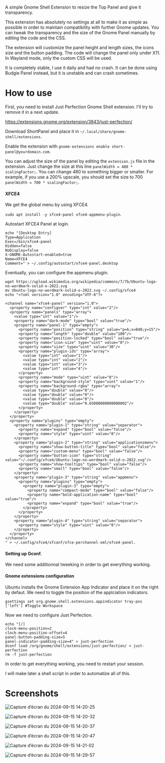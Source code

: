 A simple Gnome Shell Extension to resize the Top Panel and give it transparency.

This extension has absolutely no settings at all to make it as simple as possible in order to maintain compatibility with further Gnome updates. You can tweak the transparency and the size of the Gnome Panel manually by editing the code and the CSS.

The extension will customize the panel height and length sizes, the icons size and the button padding. The code will change the panel only under X11. In Wayland mode, only the custom CSS will be used.

It is completely stable, I use it daily and had no crash. It can be done using Budgie Panel instead, but it is unstable and can crash sometimes.

# How to use

First, you need to install Just Perfection Gnome Shell extension. I'll try to remove it in a next update.

https://extensions.gnome.org/extension/3843/just-perfection/


Download ShortPanel and place it in `~/.local/share/gnome-shell/extensions`.

Enable the extension with `gnome-extensions enable short-panel@yourdomain.com`.

You can adjust the size of the panel by editing the `extension.js` file in the extension.
Just change the size at this line `panelWidth = 480 * scalingFactor;`. You can change 480 to something bigger or smaller. For example, if you use a 200% upscale, you should set the size to 700 `panelWidth = 700 * scalingFactor;`.

#### XFCE4

We get the global menu by using XFCE4.

`sudo apt install -y xfce4-panel xfce4-appmenu-plugin`.

Autostart XFCE4 Panel at login.

```
echo "[Desktop Entry]
Type=Application
Exec=/bin/xfce4-panel
Hidden=false
NoDisplay=false
X-GNOME-Autostart-enabled=true
Name=XFCE4
Comment=" > ~/.config/autostart/xfce4-panel.desktop
```

Eventually, you can configure the appmenu plugin.

```
wget https://upload.wikimedia.org/wikipedia/commons/7/7b/Ubuntu-logo-no-wordmark-solid-o-2022.svg
mv Ubuntu-logo-no-wordmark-solid-o-2022.svg ~/.config/xfce4
echo "<?xml version="1.0" encoding="UTF-8"?>

<channel name="xfce4-panel" version="1.0">
  <property name="configver" type="int" value="2"/>
  <property name="panels" type="array">
    <value type="int" value="1"/>
    <property name="dark-mode" type="bool" value="true"/>
    <property name="panel-1" type="empty">
      <property name="position" type="string" value="p=6;x=840;y=15"/>
      <property name="length" type="double" value="100"/>
      <property name="position-locked" type="bool" value="true"/>
      <property name="icon-size" type="uint" value="0"/>
      <property name="size" type="uint" value="30"/>
      <property name="plugin-ids" type="array">
        <value type="int" value="1"/>
        <value type="int" value="2"/>
        <value type="int" value="3"/>
        <value type="int" value="4"/>
      </property>
      <property name="mode" type="uint" value="0"/>
      <property name="background-style" type="uint" value="1"/>
      <property name="background-rgba" type="array">
        <value type="double" value="0"/>
        <value type="double" value="0"/>
        <value type="double" value="0"/>
        <value type="double" value="0.65000000000000002"/>
      </property>
    </property>
  </property>
  <property name="plugins" type="empty">
    <property name="plugin-1" type="string" value="separator">
      <property name="expand" type="bool" value="false"/>
      <property name="style" type="uint" value="0"/>
    </property>
    <property name="plugin-2" type="string" value="applicationsmenu">
      <property name="show-button-title" type="bool" value="false"/>
      <property name="custom-menu" type="bool" value="false"/>
      <property name="button-icon" type="string" value="~/.config/xfce4/Ubuntu-logo-no-wordmark-solid-o-2022.svg"/>
      <property name="show-tooltips" type="bool" value="false"/>
      <property name="small" type="bool" value="false"/>
    </property>
    <property name="plugin-3" type="string" value="appmenu">
      <property name="plugins" type="empty">
        <property name="plugin-3" type="empty">
          <property name="compact-mode" type="bool" value="false"/>
          <property name="bold-application-name" type="bool" value="true"/>
          <property name="expand" type="bool" value="true"/>
        </property>
      </property>
    </property>
    <property name="plugin-4" type="string" value="separator">
      <property name="style" type="uint" value="0"/>
    </property>
  </property>
</channel>
" > ~/.config/xfce4/xfconf/xfce-perchannel-xml/xfce4-panel. 
```

#### Setting up Gconf.

We need some additionnal tweeking in order to get everything working.

#### Gnome extensions configuration

Ubuntu installs the Gnome Extension App Indicator and place it on the right by defaut. We need to toggle the position of the applciation indicators.

`gsettings set org.gnome.shell.extensions.appindicator tray-pos ['left'] #Toggle Workspace`

Now we need to configure Just Perfection.

```
echo "[/]
clock-menu-position=2
clock-menu-position-offset=4
panel-button-padding-size=5
panel-indicator-padding-size=4" > just-perfection
dconf load /org/gnome/shell/extensions/just-perfection/ < just-perfection
rm -f just-perfection
```

In order to get everything working, you need to restart your session.

I will make later a shell script in order to automatize all of this.


# Screenshots


![Capture d’écran du 2024-09-15 14-20-25](https://github.com/user-attachments/assets/c8e26820-1e28-4f6a-b345-523530e22efb)

![Capture d’écran du 2024-09-15 14-20-32](https://github.com/user-attachments/assets/2d74acbc-1731-429f-8ad9-6982f5cb706b)

![Capture d’écran du 2024-09-15 14-20-37](https://github.com/user-attachments/assets/5cd74a59-c4f0-4adf-85e0-e8c67dc867f9)

![Capture d’écran du 2024-09-15 14-20-47](https://github.com/user-attachments/assets/ed2e68b2-072a-41bb-a2ff-185cc4973b0c)

![Capture d’écran du 2024-09-15 14-21-02](https://github.com/user-attachments/assets/2b774e04-0994-4b25-b0f8-2b82dbcb36db)

![Capture d’écran du 2024-09-15 14-29-57](https://github.com/user-attachments/assets/b8e76416-9e09-4275-acb4-a85bb69af122)

